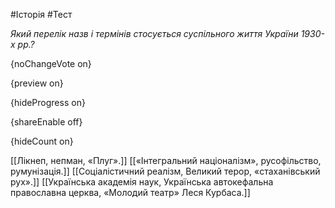 #Історія #Тест

*Який перелік назв і термінів стосується суспільного життя України 1930-х рр.?*

{noChangeVote on}

{preview on}

{hideProgress on}

{shareEnable off}

{hideCount on}

[[Лікнеп, непман, «Плуг».]]
[[«Інтегральний націоналізм», русофільство, румунізація.]]
[[Соціалістичний реалізм, Великий терор, «стаханівський рух».]]
[[Українська академія наук, Українська автокефальна православна церква, «Молодий театр» Леся Курбаса.]]
